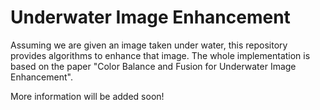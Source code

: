 # Underwater Image Enhancement
Assuming we are given an image taken under water, this repository provides algorithms to enhance that image. The whole implementation is based on the paper "Color Balance and Fusion for Underwater Image Enhancement".

More information will be added soon!

